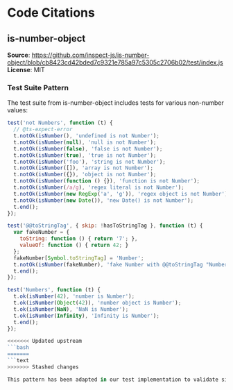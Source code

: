 # Code Citations

## is-number-object

**Source**: <https://github.com/inspect-js/is-number-object/blob/cb8423cd42bded7c9321e785a97c5305c2706b02/test/index.js>  
**License**: MIT

### Test Suite Pattern

The test suite from is-number-object includes tests for various non-number values:

```javascript
test('not Numbers', function (t) {
  // @ts-expect-error
  t.notOk(isNumber(), 'undefined is not Number');
  t.notOk(isNumber(null), 'null is not Number');
  t.notOk(isNumber(false), 'false is not Number');
  t.notOk(isNumber(true), 'true is not Number');
  t.notOk(isNumber('foo'), 'string is not Number');
  t.notOk(isNumber([]), 'array is not Number');
  t.notOk(isNumber({}), 'object is not Number');
  t.notOk(isNumber(function () {}), 'function is not Number');
  t.notOk(isNumber(/a/g), 'regex literal is not Number');
  t.notOk(isNumber(new RegExp('a', 'g')), 'regex object is not Number');
  t.notOk(isNumber(new Date()), 'new Date() is not Number');
  t.end();
});

test('@@toStringTag', { skip: !hasToStringTag }, function (t) {
  var fakeNumber = {
    toString: function () { return '7'; },
    valueOf: function () { return 42; }
  };
  fakeNumber[Symbol.toStringTag] = 'Number';
  t.notOk(isNumber(fakeNumber), 'fake Number with @@toStringTag "Number" is not Number');
  t.end();
});

test('Numbers', function (t) {
  t.ok(isNumber(42), 'number is Number');
  t.ok(isNumber(Object(42)), 'number object is Number');
  t.ok(isNumber(NaN), 'NaN is Number');
  t.ok(isNumber(Infinity), 'Infinity is Number');
  t.end();
});

<<<<<<< Updated upstream
```bash
=======
```text
>>>>>>> Stashed changes

This pattern has been adapted in our test implementation to validate similar behavior in our number detection utilities.
